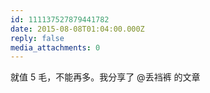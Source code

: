 ```yaml
---
id: 111137527879441782
date: 2015-08-08T01:04:00.000Z
reply: false
media_attachments: 0
---
```


就值 5 毛，不能再多。我分享了 @丢裆裤 的文章 ​​​​

